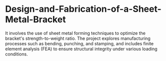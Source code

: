 # Design-and-Fabrication-of-a-Sheet-Metal-Bracket
It involves the use of sheet metal forming techniques to optimize the bracket's strength-to-weight ratio. The project explores manufacturing processes such as bending, punching, and stamping, and includes finite element analysis (FEA) to ensure structural integrity under various loading conditions.
